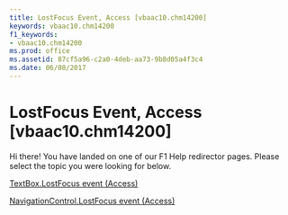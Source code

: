 ```yaml
---
title: LostFocus Event, Access [vbaac10.chm14200]
keywords: vbaac10.chm14200
f1_keywords:
- vbaac10.chm14200
ms.prod: office
ms.assetid: 87cf5a96-c2a0-4deb-aa73-9b8d05a4f3c4
ms.date: 06/08/2017
---
```



# LostFocus Event, Access [vbaac10.chm14200]

Hi there! You have landed on one of our F1 Help redirector pages. Please select the topic you were looking for below.

[TextBox.LostFocus event (Access)](http://msdn.microsoft.com/library/4c3a2696-5a78-5be9-7af7-205e7eb84dcd%28Office.15%29.aspx)

[NavigationControl.LostFocus event (Access)](http://msdn.microsoft.com/library/6098212b-fd3b-0868-1112-9f52ae886e7e%28Office.15%29.aspx)


